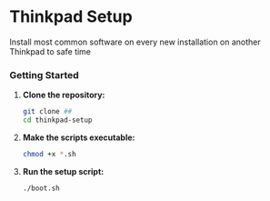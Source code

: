 # Thinkpad Setup

Install most common software on every new installation on another Thinkpad to safe time

### Getting Started

1. **Clone the repository:**

    ```sh
    git clone ##
    cd thinkpad-setup
    ```

2. **Make the scripts executable:**

    ```sh
    chmod +x *.sh
    ```

3. **Run the setup script:**

    ```sh
    ./boot.sh
    ```